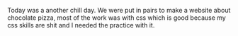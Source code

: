 Today was a another chill day. We were put in pairs to make a website about chocolate pizza, most of the work was with css which is good because my css skills are shit and I needed the practice with it.
 
